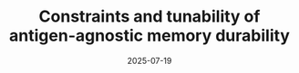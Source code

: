 ---
title: "Constraints and tunability of antigen-agnostic memory durability"
collection: publications
link: 'https://www.biorxiv.org/content/10.1101/2025.07.18.663399v1'
date: 2025-07-19
venue: 'BioRxiv preprint'
authors: 'Shubham Tripathi, Can Liu, William W Lau, Rachel Sparks, and John S Tsang'
---